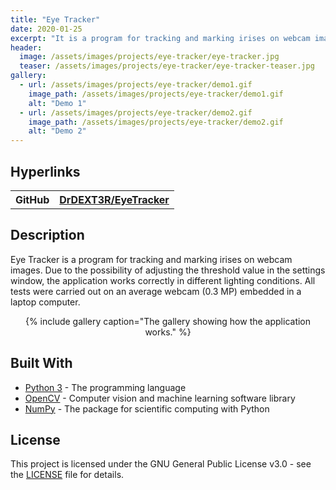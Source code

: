 ```yaml
---
title: "Eye Tracker"
date: 2020-01-25
excerpt: "It is a program for tracking and marking irises on webcam images. Due to the possibility of adjusting the threshold value, the application works correctly in different lighting conditions."
header:
  image: /assets/images/projects/eye-tracker/eye-tracker.jpg
  teaser: /assets/images/projects/eye-tracker/eye-tracker-teaser.jpg
gallery:
  - url: /assets/images/projects/eye-tracker/demo1.gif
    image_path: /assets/images/projects/eye-tracker/demo1.gif
    alt: "Demo 1"
  - url: /assets/images/projects/eye-tracker/demo2.gif
    image_path: /assets/images/projects/eye-tracker/demo2.gif
    alt: "Demo 2"
---
```


## Hyperlinks
<table>
  <tr>
    <th>GitHub</th>
    <th><a href="https://github.com/DrDEXT3R/EyeTracker" target="_blank">DrDEXT3R/EyeTracker</a></th>
  </tr>
</table>

## Description
Eye Tracker is a program for tracking and marking irises on webcam images. Due to the possibility of adjusting the threshold value in the settings window, the application works correctly in different lighting conditions. All tests were carried out on an average webcam (0.3 MP) embedded in a laptop computer.

<div style="text-align: center;">
{% include gallery caption="The gallery showing how the application works." %}
</div>

## Built With
* <a href="https://docs.python.org/3/" target="_blank">Python 3</a> - The programming language
* <a href="https://docs.opencv.org/4.1.1/d6/d00/tutorial_py_root.html" target="_blank">OpenCV</a> - Computer vision and machine learning software library
* <a href="https://numpy.org/doc/1.17/" target="_blank">NumPy</a> - The package for scientific computing with Python

## License
This project is licensed under the GNU General Public License v3.0 - see the <a href="https://github.com/DrDEXT3R/EyeTracker/blob/master/LICENSE" target="_blank">LICENSE</a> file for details.
